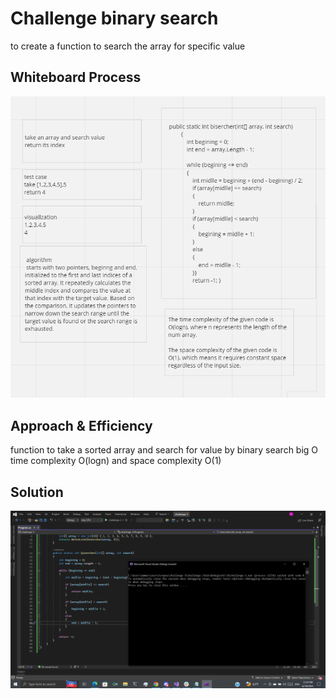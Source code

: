 # Challenge binary search
to create a function to search the array for specific value
## Whiteboard Process
![whiteboard](./5.png)


## Approach & Efficiency
function to take a sorted array and search for value by binary search big O time complexity O(logn) and space complexity O(1)
## Solution
![solution](./2.png)

